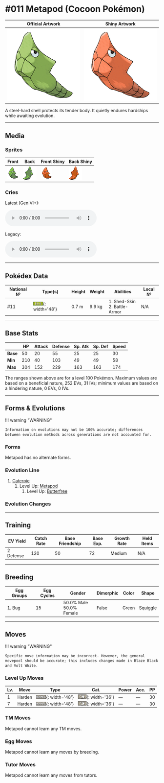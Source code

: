 # #011 Metapod (Cocoon Pokémon)

| Official Artwork | Shiny Artwork |
| --- | --- |
| ![Official Artwork](../assets/sprites/metapod/official_artwork.png) | ![Shiny Artwork](../assets/sprites/metapod/official_artwork_shiny.png) |

A steel-hard shell protects its tender body. It quietly endures hardships while awaiting evolution.

---

## Media

### Sprites

| Front | Back | Front Shiny | Back Shiny |
| --- | --- | --- | --- |
| ![Front](../assets/sprites/metapod/front.gif) | ![Back](../assets/sprites/metapod/back.gif) | ![Front Shiny](../assets/sprites/metapod/front_shiny.gif) | ![Back Shiny](../assets/sprites/metapod/back_shiny.gif) |

### Cries

Latest (Gen VI+):

<audio controls>
<source src='../../assets/cries/metapod/latest.ogg' type='audio/ogg'>
  Your browser does not support the audio element.
</audio>

Legacy:

<audio controls>
<source src='../../assets/cries/metapod/legacy.ogg' type='audio/ogg'>
  Your browser does not support the audio element.
</audio>

---

## Pokédex Data

| National № | Type(s) | Height | Weight | Abilities | Local № |
|------------|---------|--------|--------|-----------|---------|
| #11 | ![bug](../assets/types/bug.png){: width='48'} | 0.7 m | 9.9 kg | 1. Shed-Skin<br>2. Battle-Armor | N/A |

---

## Base Stats
|   | HP | Attack | Defense | Sp. Atk | Sp. Def | Speed |
|---|----|--------|---------|---------|---------|-------|
| **Base** | 50 | 20 | 55 | 25 | 25 | 30 |
| **Min** | 210 | 40 | 103 | 49 | 49 | 58 |
| **Max** | 304 | 152 | 229 | 163 | 163 | 174 |

The ranges shown above are for a level 100 Pokémon. Maximum values are based on a beneficial nature, 252 EVs, 31 IVs; minimum values are based on a hindering nature, 0 EVs, 0 IVs.

---

## Forms & Evolutions

!!! warning "WARNING"

    Information on evolutions may not be 100% accurate; differences between evolution methods across generations are not accounted for.

### Forms

Metapod has no alternate forms.

### Evolution Line

1. [Caterpie](caterpie.md/)
    1. Level Up: [Metapod](metapod.md/)
        1. Level Up: [Butterfree](butterfree.md/)





### Evolution Changes


---

## Training

| EV Yield | Catch Rate | Base Friendship | Base Exp. | Growth Rate | Held Items |
|----------|------------|-----------------|-----------|-------------|------------|
| 2 Defense | 120 | 50 | 72 | Medium | N/A |

---

## Breeding

| Egg Groups | Egg Cycles | Gender | Dimorphic | Color | Shape |
|------------|------------|--------|-----------|-------|-------|
| 1. Bug | 15 | 50.0% Male<br>50.0% Female | False | Green | Squiggle |

---

## Moves

!!! warning "WARNING"

    Specific move information may be incorrect. However, the general movepool should be accurate; this includes changes made in Blaze Black and Volt White.

### Level Up Moves

| Lv. | Move | Type | Cat. | Power | Acc. | PP |
| --- | --- | --- | --- | --- | --- | --- |
| 1 | Harden | ![normal](../assets/types/normal.png){: width='48'} | ![status](../assets/move_category/status.png){: width='36'} | — | — | 30 |
| 7 | Harden | ![normal](../assets/types/normal.png){: width='48'} | ![status](../assets/move_category/status.png){: width='36'} | — | — | 30 |

### TM Moves

Metapod cannot learn any TM moves.
### Egg Moves

Metapod cannot learn any moves by breeding.
### Tutor Moves

Metapod cannot learn any moves from tutors.
